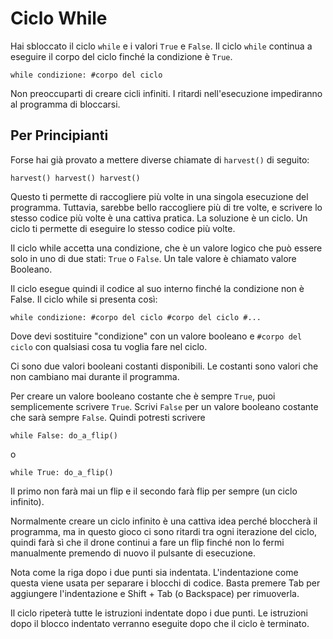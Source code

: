 # Ciclo While
Hai sbloccato il ciclo `while` e i valori `True` e `False`. Il ciclo `while` continua a eseguire il corpo del ciclo finché la condizione è `True`.

`while condizione:
	#corpo del ciclo`

Non preoccuparti di creare cicli infiniti. I ritardi nell'esecuzione impediranno al programma di bloccarsi.

## Per Principianti
Forse hai già provato a mettere diverse chiamate di `harvest()` di seguito:

`harvest()
harvest()
harvest()`

Questo ti permette di raccogliere più volte in una singola esecuzione del programma.
Tuttavia, sarebbe bello raccogliere più di tre volte, e scrivere lo stesso codice più volte è una cattiva pratica.
La soluzione è un ciclo.
Un ciclo ti permette di eseguire lo stesso codice più volte.

Il ciclo while accetta una condizione, che è un valore logico che può essere solo in uno di due stati: `True` o `False`.
Un tale valore è chiamato valore Booleano.

Il ciclo esegue quindi il codice al suo interno finché la condizione non è False.
Il ciclo while si presenta così:

`while condizione:
	#corpo del ciclo
	#corpo del ciclo
	#...`
	
Dove devi sostituire "condizione" con un valore booleano e `#corpo del ciclo` con qualsiasi cosa tu voglia fare nel ciclo.

Ci sono due valori booleani costanti disponibili. Le costanti sono valori che non cambiano mai durante il programma.

Per creare un valore booleano costante che è sempre `True`, puoi semplicemente scrivere `True`. Scrivi `False` per un valore booleano costante che sarà sempre `False`.
Quindi potresti scrivere


`while False:
	do_a_flip()`

o

`while True:
	do_a_flip()`

Il primo non farà mai un flip e il secondo farà flip per sempre (un ciclo infinito).

Normalmente creare un ciclo infinito è una cattiva idea perché bloccherà il programma, ma in questo gioco ci sono ritardi tra ogni iterazione del ciclo, quindi farà sì che il drone continui a fare un flip finché non lo fermi manualmente premendo di nuovo il pulsante di esecuzione.

Nota come la riga dopo i due punti sia indentata. L'indentazione come questa viene usata per separare i blocchi di codice.
Basta premere Tab per aggiungere l'indentazione e Shift + Tab (o Backspace) per rimuoverla.

Il ciclo ripeterà tutte le istruzioni indentate dopo i due punti.
Le istruzioni dopo il blocco indentato verranno eseguite dopo che il ciclo è terminato.
